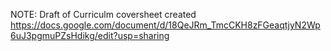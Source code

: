 NOTE: Draft of Curriculm coversheet created
https://docs.google.com/document/d/18QeJRm_TmcCKH8zFGeaqtjyN2Wp6uJ3pgmuPZsHdikg/edit?usp=sharing
